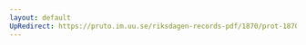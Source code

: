 ```yaml
---
layout: default
UpRedirect: https://pruto.im.uu.se/riksdagen-records-pdf/1870/prot-1870--fk--502/prot-1870--fk--502_022.pdf
---
```

